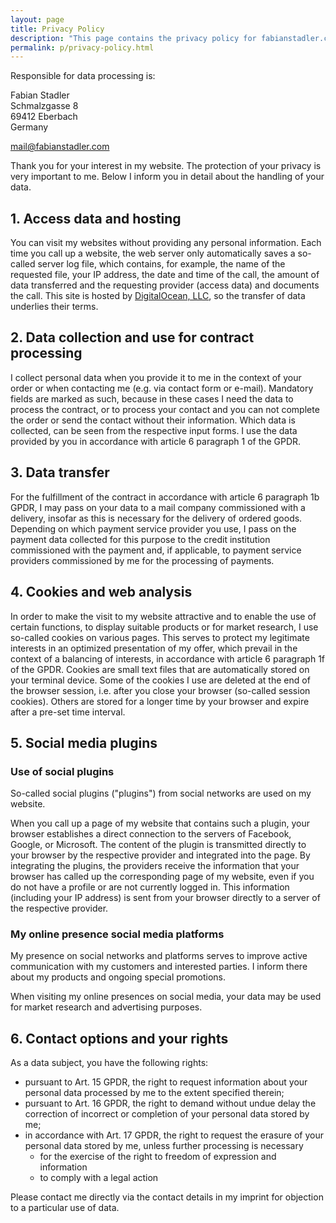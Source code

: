 ```yaml
---
layout: page
title: Privacy Policy
description: "This page contains the privacy policy for fabianstadler.com and its subdomains in accordance with the General Data Protection Regulation (GDPR)."
permalink: p/privacy-policy.html
---
```


Responsible for data processing is:

Fabian Stadler<br>
Schmalzgasse 8<br>
69412 Eberbach<br>
Germany

mail@fabianstadler.com

Thank you for your interest in my website. The protection of your privacy is very important to me. Below I inform you in detail about the handling of your data.

## 1. Access data and hosting

You can visit my websites without providing any personal information. Each time you call up a website, the web server only automatically saves a so-called server log file, which contains, for example, the name of the requested file, your IP address, the date and time of the call, the amount of data transferred and the requesting provider (access data) and documents the call. This site is hosted by [DigitalOcean, LLC](https://www.digitalocean.com/legal/data-processing-agreement), so the transfer of data underlies their terms.

## 2. Data collection and use for contract processing

I collect personal data when you provide it to me in the context of your order or when contacting me (e.g. via contact form or e-mail). Mandatory fields are marked as such, because in these cases I need the data to process the contract, or to process your contact and you can not complete the order or send the contact without their information. Which data is collected, can be seen from the respective input forms. I use the data provided by you in accordance with article 6 paragraph 1 of the GPDR.

## 3. Data transfer

For the fulfillment of the contract in accordance with article 6 paragraph 1b GPDR, I may pass on your data to a mail company commissioned with a delivery, insofar as this is necessary for the delivery of ordered goods. Depending on which payment service provider you use, I pass on the payment data collected for this purpose to the credit institution commissioned with the payment and, if applicable, to payment service providers commissioned by me for the processing of payments.

## 4. Cookies and web analysis

In order to make the visit to my website attractive and to enable the use of certain functions, to display suitable products or for market research, I use so-called cookies on various pages. This serves to protect my legitimate interests in an optimized presentation of my offer, which prevail in the context of a balancing of interests, in accordance with article 6 paragraph 1f of the GPDR. Cookies are small text files that are automatically stored on your terminal device. Some of the cookies I use are deleted at the end of the browser session, i.e. after you close your browser (so-called session cookies). Others are stored for a longer time by your browser and expire after a pre-set time interval.

## 5. Social media plugins

### Use of social plugins

So-called social plugins ("plugins") from social networks are used on my website.

When you call up a page of my website that contains such a plugin, your browser establishes a direct connection to the servers of Facebook, Google, or Microsoft. The content of the plugin is transmitted directly to your browser by the respective provider and integrated into the page. By integrating the plugins, the providers receive the information that your browser has called up the corresponding page of my website, even if you do not have a profile or are not currently logged in. This information (including your IP address) is sent from your browser directly to a server of the respective provider.

### My online presence social media platforms

My presence on social networks and platforms serves to improve active communication with my customers and interested parties. I inform there about my products and ongoing special promotions.

When visiting my online presences on social media, your data may be used for market research and advertising purposes.

## 6. Contact options and your rights

As a data subject, you have the following rights:

  * pursuant to Art. 15 GPDR, the right to request information about your personal data processed by me to the extent specified therein;
  * pursuant to Art. 16 GPDR, the right to demand without undue delay the correction of incorrect or completion of your personal data stored by me;
  * in accordance with Art. 17 GPDR, the right to request the erasure of your personal data stored by me, unless further processing is necessary
    * for the exercise of the right to freedom of expression and information
    * to comply with a legal action

Please contact me directly via the contact details in my imprint for objection to a particular use of data.
